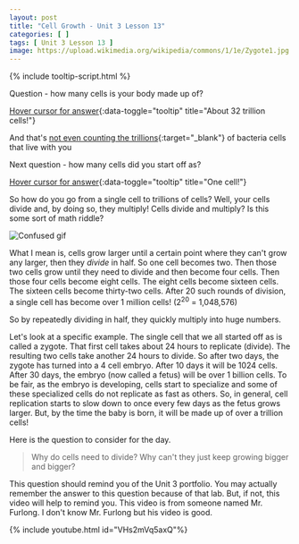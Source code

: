 ```yaml
---
layout: post
title: "Cell Growth - Unit 3 Lesson 13"
categories: [ ]
tags: [ Unit 3 Lesson 13 ]
image: https://upload.wikimedia.org/wikipedia/commons/1/1e/Zygote1.jpg
---
```

{% include tooltip-script.html %}

Question - how many cells is your body made up of?

[Hover cursor for answer](){:data-toggle="tooltip" title="About 32 trillion cells!"} 

And that's [not even counting the trillions](https://www.nationalgeographic.com/science/phenomena/2013/10/23/how-many-cells-are-in-your-body/){:target="_blank"} of bacteria cells that live with you

Next question - how many cells did you start off as?

[Hover cursor for answer](){:data-toggle="tooltip" title="One cell!"}

So how do you go from a single cell to trillions of cells? Well, your cells divide and, by doing so, they multiply! Cells divide and multiply? Is this some sort of math riddle?

![Confused gif](https://media.giphy.com/media/3jN3GziOKUEmI/giphy.gif)

What I mean is, cells grow larger until a certain point where they can't grow any larger, then they *divide* in half. So one cell becomes two. Then those two cells grow until they need to divide and then become four cells. Then those four cells become eight cells. The eight cells become sixteen cells. The sixteen cells become thirty-two cells. After 20 such rounds of division, a single cell has become over 1 million cells! (2<sup>20</sup> = 1,048,576)

So by repeatedly dividing in half, they quickly multiply into huge numbers. 

Let's look at a specific example. The single cell that we all started off as is called a zygote. That first cell takes about 24 hours to replicate (divide). The resulting two cells take another 24 hours to divide. So after two days, the zygote has turned into a 4 cell embryo. After 10 days it will be 1024 cells. After 30 days, the embryo (now called a fetus) will be over 1 billion cells. To be fair, as the embryo is developing, cells start to specialize and some of these specialized cells do not replicate as fast as others. So, in general, cell replication starts to slow down to once every few days as the fetus grows larger. But, by the time the baby is born, it will be made up of over a trillion cells!

Here is the question to consider for the day.

> Why do cells need to divide? Why can't they just keep growing bigger and bigger?

This question should remind you of the Unit 3 portfolio. You may actually remember the answer to this question because of that lab. But, if not, this video will help to remind you. This video is from someone named Mr. Furlong. I don't know Mr. Furlong but his video is good.

{% include youtube.html id="VHs2mVq5axQ"%}

